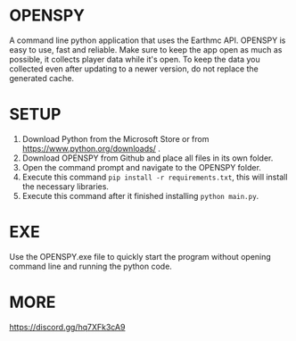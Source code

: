 # OPENSPY
A command line python application that uses the Earthmc API.
OPENSPY is easy to use, fast and reliable.
Make sure to keep the app open as much as possible, it collects player data while it's open.
To keep the data you collected even after updating to a newer version, do not replace the generated cache.

# SETUP
1. Download Python from the Microsoft Store or from https://www.python.org/downloads/ .
2. Download OPENSPY from Github and place all files in its own folder.
3. Open the command prompt and navigate to the OPENSPY folder.
4. Execute this command ``pip install -r requirements.txt``, this will install the necessary libraries.
5. Execute this command after it finished installing ``python main.py``.

# EXE
Use the OPENSPY.exe file to quickly start the program without
opening command line and running the python code.

# MORE
https://discord.gg/hq7XFk3cA9
